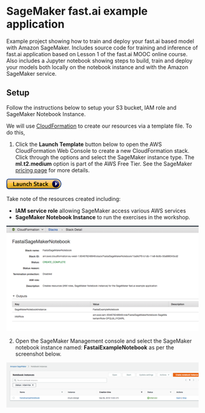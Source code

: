 # SageMaker fast.ai example application
Example project showing how to train and deploy your fast.ai based model with Amazon SageMaker. Includes source code for training and inference of fast.ai application based on Lesson 1 of the fast.ai MOOC online course. Also includes a Jupyter notebook showing steps to build, train and deploy your models both locally on the notebook instance and with the Amazon SageMaker service.

## Setup

Follow the instructions below to setup your S3 bucket, IAM role and SageMaker Notebook Instance.

We will use [CloudFormation](https://aws.amazon.com/cloudformation/) to create our resources via a template file. To do this,

1. Click the **Launch Template** button below to open the AWS CloudFormation Web Console to create a new CloudFormation stack. Click through the options and select the SageMaker instance type. The **ml.t2.medium** option is part of the AWS Free Tier. See the SageMaker [pricing page](https://aws.amazon.com/sagemaker/pricing/) for more details.

[![CloudFormation](img/cfn-launch-stack.png)](https://eu-west-1.console.aws.amazon.com/cloudformation/home?region=eu-west-1#/stacks/create/review?filter=active&templateURL=https%3A%2F%2Fs3-eu-west-1.amazonaws.com%2Fmmcclean-public-files%2Fmlworkshop%2Fcfn.yml&stackName=MLWorkshopStack&param_NotebookInstanceType=ml.t2.medium)

Take note of the resources created including:
 - **IAM service role** allowing SageMaker access various AWS services
 - **SageMaker Notebook Instance** to run the exercises in the workshop.

![Screenshot](img/cfn-outputs.png)

2. Open the SageMaker Management console and select the SageMaker notebook instance named: **FastaiExampleNotebook** as per the screenshot below.

![Screenshot](img/sagemaker-nb.png)


